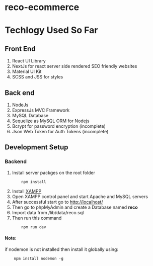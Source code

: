 # reco-ecommerce

# Techlogy Used So Far

## Front End

<ol>
<li>React UI Library</li>
<li>NextJs for react server side rendered SEO friendly websites </li>
<li>Material UI Kit</li>
<li>SCSS and JSS for styles</li>
</ol> 


## Back end

<ol>
<li>NodeJs </li>
<li>ExpressJs MVC Framework</li>
<li>MySQL Database</li>
<li>Sequelize as MySQL ORM for Nodejs</li>
<li>Bcrypt for password encryption (incomplete)</li>
<li>Json Web Token for Auth Tokens (incomplete)</li>
</ol> 

## Development Setup

### Backend

   <ol>
  <li>Install server packges on the root folder</li>
   
  
        npm install
   
   
  <li>Install <a href="https://www.apachefriends.org/index.html" target=_blank">XAMPP</a> </li>
  <li> Open XAMPP control panel and start Apache and MySQL servers</li>
  <li>After successful start go to <a href="http://localhost/" target="_blank">http://localhost/</a></li>
  <li>Then go to phpMyAdmin and create a Database named <b>reco</b></li>
  <li> Import data from /lib/data/reco.sql</li>
  <li> Then run this command </li>
   
   
        npm run dev
  </ol>
  
  #### Note:
  <p>if nodemon is not installed then install it globally using: </p>
        
        npm install nodemon -g
